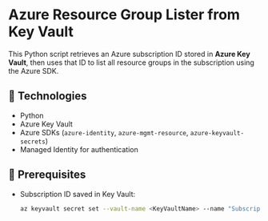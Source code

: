 # Azure Resource Group Lister from Key Vault

This Python script retrieves an Azure subscription ID stored in **Azure Key Vault**, then uses that ID to list all resource groups in the subscription using the Azure SDK.

## 🔧 Technologies
- Python
- Azure Key Vault
- Azure SDKs (`azure-identity`, `azure-mgmt-resource`, `azure-keyvault-secrets`)
- Managed Identity for authentication

## 🔐 Prerequisites

- Subscription ID saved in Key Vault:
  ```bash
  az keyvault secret set --vault-name <KeyVaultName> --name "SubscriptionId" --value "<your-subscription-id>"
